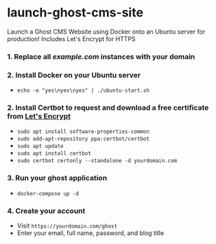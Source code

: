 # launch-ghost-cms-site

Launch a Ghost CMS Website using Docker onto an Ubuntu server for production! Includes Let's Encrypt for HTTPS

### 1. Replace all _example.com_ instances with your domain

### 2. Install Docker on your Ubuntu server

-   `echo -e "yes\nyes\nyes" | ./ubuntu-start.sh`

### 2. Install Certbot to request and download a free certificate from [Let's Encrypt](https://letsencrypt.org/)

-   `sudo apt install software-properties-common`
-   `sudo add-apt-repository ppa:certbot/certbot`
-   `sudo apt update`
-   `sudo apt install certbot`
-   `sudo certbot certonly --standalone -d yourdomain.com`

### 3. Run your ghost application

-   `docker-compose up -d`

### 4. Create your account

-   Visit `https://yourdomain.com/ghost`
-   Enter your email, full name, password, and blog title
